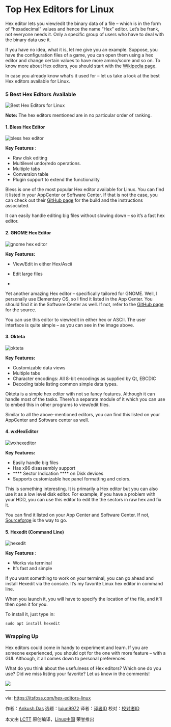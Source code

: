 [#]: collector: (lujun9972)
[#]: translator: ( )
[#]: reviewer: ( )
[#]: publisher: ( )
[#]: url: ( )
[#]: subject: (Top Hex Editors for Linux)
[#]: via: (https://itsfoss.com/hex-editors-linux)
[#]: author: (Ankush Das https://itsfoss.com/author/ankush/)

Top Hex Editors for Linux
======

Hex editor lets you view/edit the binary data of a file – which is in the form of “hexadecimal” values and hence the name “Hex” editor. Let’s be frank, not everyone needs it. Only a specific group of users who have to deal with the binary data use it.

If you have no idea, what it is, let me give you an example. Suppose, you have the configuration files of a game, you can open them using a hex editor and change certain values to have more ammo/score and so on. To know more about Hex editors, you should start with the [Wikipedia page][1].

In case you already know what’s it used for – let us take a look at the best Hex editors available for Linux.

### 5 Best Hex Editors Available

![Best Hex Editors for Linux][2]

**Note:** The hex editors mentioned are in no particular order of ranking.

#### 1\. Bless Hex Editor

![bless hex editor][3]

**Key Features** :

  * Raw disk editing
  * Multilevel undo/redo operations.
  * Multiple tabs
  * Conversion table
  * Plugin support to extend the functionality



Bless is one of the most popular Hex editor available for Linux. You can find it listed in your AppCenter or Software Center. If that is not the case, you can check out their [GitHub page][4] for the build and the instructions associated.

It can easily handle editing big files without slowing down – so it’s a fast hex editor.

#### 2\. GNOME Hex Editor

![gnome hex editor][5]

**Key Features:**

  * View/Edit in either Hex/Ascii

  * Edit large files

  *


Yet another amazing Hex editor – specifically tailored for GNOME. Well, I personally use Elementary OS, so I find it listed in the App Center. You should find it in the Software Center as well. If not, refer to the [GitHub page][6] for the source.

You can use this editor to view/edit in either hex or ASCII. The user interface is quite simple – as you can see in the image above.

#### 3\. Okteta

![okteta][7]

**Key Features:**

  * Customizable data views
  * Multiple tabs
  * Character encodings: All 8-bit encodings as supplied by Qt, EBCDIC
  * Decoding table listing common simple data types.



Okteta is a simple hex editor with not so fancy features. Although it can handle most of the tasks. There’s a separate module of it which you can use to embed this in other programs to view/edit files.

Similar to all the above-mentioned editors, you can find this listed on your AppCenter and Software center as well.

#### 4\. wxHexEditor

![wxhexeditor][8]

**Key Features:**

  * Easily handle big files
  * Has x86 disassembly support
  * **** Sector Indication **** on Disk devices
  * Supports customizable hex panel formatting and colors.



This is something interesting. It is primarily a Hex editor but you can also use it as a low level disk editor. For example, if you have a problem with your HDD, you can use this editor to edit the the sectors in raw hex and fix it.

You can find it listed on your App Center and Software Center. If not, [Sourceforge][9] is the way to go.

#### 5\. Hexedit (Command Line)

![hexedit][10]

**Key Features** :

  * Works via terminal
  * It’s fast and simple



If you want something to work on your terminal, you can go ahead and install Hexedit via the console. It’s my favorite Linux hex editor in command line.

When you launch it, you will have to specify the location of the file, and it’ll then open it for you.

To install it, just type in:

```
sudo apt install hexedit
```

### Wrapping Up

Hex editors could come in handy to experiment and learn. If you are someone experienced, you should opt for the one with more feature – with a GUI. Although, it all comes down to personal preferences.

What do you think about the usefulness of Hex editors? Which one do you use? Did we miss listing your favorite? Let us know in the comments!

![][11]

--------------------------------------------------------------------------------

via: https://itsfoss.com/hex-editors-linux

作者：[Ankush Das][a]
选题：[lujun9972][b]
译者：[译者ID](https://github.com/译者ID)
校对：[校对者ID](https://github.com/校对者ID)

本文由 [LCTT](https://github.com/LCTT/TranslateProject) 原创编译，[Linux中国](https://linux.cn/) 荣誉推出

[a]: https://itsfoss.com/author/ankush/
[b]: https://github.com/lujun9972
[1]: https://en.wikipedia.org/wiki/Hex_editor
[2]: https://i1.wp.com/itsfoss.com/wp-content/uploads/2019/01/Linux-hex-editors-800x450.jpeg?resize=800%2C450&ssl=1
[3]: https://i2.wp.com/itsfoss.com/wp-content/uploads/2019/01/bless-hex-editor.jpg?ssl=1
[4]: https://github.com/bwrsandman/Bless
[5]: https://i0.wp.com/itsfoss.com/wp-content/uploads/2019/01/ghex-hex-editor.jpg?ssl=1
[6]: https://github.com/GNOME/ghex
[7]: https://i1.wp.com/itsfoss.com/wp-content/uploads/2019/01/okteta-hex-editor-800x466.jpg?resize=800%2C466&ssl=1
[8]: https://i1.wp.com/itsfoss.com/wp-content/uploads/2019/01/wxhexeditor.jpg?ssl=1
[9]: https://sourceforge.net/projects/wxhexeditor/
[10]: https://i2.wp.com/itsfoss.com/wp-content/uploads/2019/01/hexedit-console.jpg?resize=800%2C566&ssl=1
[11]: https://i2.wp.com/itsfoss.com/wp-content/uploads/2019/01/Linux-hex-editors.jpeg?fit=800%2C450&ssl=1
